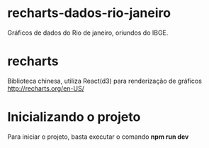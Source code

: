 # recharts-dados-rio-janeiro
Gráficos de dados do Rio de janeiro, oriundos do IBGE.

# recharts
Biblioteca chinesa, utiliza React(d3) para renderização de gráficos
    http://recharts.org/en-US/

# Inicializando o projeto
Para iniciar o projeto, basta executar o comando <b>npm run dev</b>
